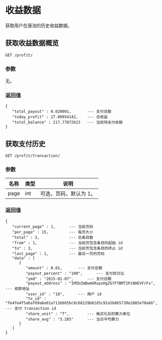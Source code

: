 # 收益数据

获取用户在唐池的历史收益数据。

## 获取收益数据概览

`GET /profit/`

### 参数

无。

### 返回值

    {
       "total_payout" : 0.020001,       --- 支付总额
       "today_profit" : 27.00954142,    --- 总收益
       "total_balance" : 217.77072623   --- 当前待支付余额
    }








## 获取支付历史

`GET /profit/transaction/`

### 参数

|名称|类型|说明|
|---|----|----|
|page|int|可选，页码，默认为 1。|

### 返回值

    {
       "current_page" : 1,      --- 当前页码
       "per_page" : 15,         --- 每页大小
       "total" : 3,             --- 总条目数
       "from" : 1,              --- 当前页包含条目的起始 id
       "to" : 3,                --- 当前页包含条目的终止 id
       "last_page" : 1,         --- 最后一页的页码
       "data" : [
          {
             "amount" : 0.01,       --- 支付总额
             "payout_percent" : "100",      --- 支付百分比
             "ymd" : "2015-01-07",      --- 支付日期
             "payout_address" : "1M5bZmBwmGRxpxHgZG7FfBMT2Pz8HEVFrFx",      --- 收款地址
             "user_id" : "18",      --- 用户 id
             "tx_id" : "fe4fe4f5a6af69a6e01a7116685bc8c68129b01d5c92a5b865730e2885e70a66",      --- 支付 transaction id
             "share_unit" : "T",        --- 格式化后的算力单位
             "share_avg" : "3.285"      --- 当日平均算力
          }
       ]
    }

